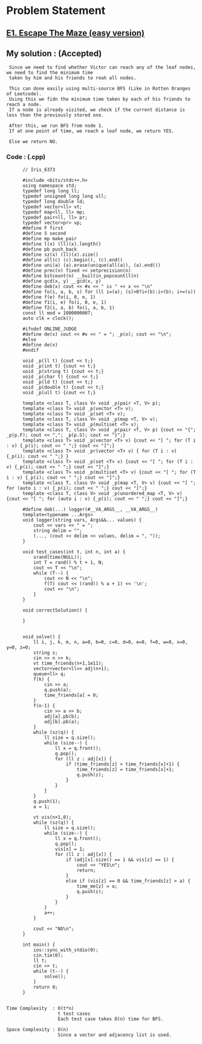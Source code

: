 # Problem Statement

## [E1. Escape The Maze (easy version)](https://codeforces.com/contest/1611/problem/E1)


## My solution :  (Accepted)

     Since we need to find whether Victor can reach any of the leaf nodes, we need to find the minimum time 
     taken by him and his friends to reah all nodes.
     
     This can done easily using multi-source BFS (Like in Rotten Oranges of Leetcode).
     Using this we fidn the minimum time taken by each of his friends to reach a node.
     If a node is already visited, we check if the current distance is less than the previously stored one.
     
     After this, we run BFS from node 1.
     If at one point of time, we reach a leaf node, we return YES.
     
     Else we return NO.
  
        
   ### Code : (.cpp)  
      
          // Iris_6373
 
          #include <bits/stdc++.h>
          using namespace std;
          typedef long long ll;
          typedef unsigned long long ull;
          typedef long double ld;
          typedef vector<ll> vt;
          typedef map<ll, ll> mp;
          typedef pair<ll, ll> pr;
          typedef vector<pr> vp;
          #define F first
          #define S second
          #define mp make_pair
          #define l(x) (ll)(x).length()
          #define pb push_back
          #define sz(x) (ll)(x).size()
          #define all(c) (c).begin(), (c).end()
          #define uni(a) (a).erase(unique(all(a)), (a).end())
          #define prec(n) fixed << setprecision(n)
          #define bitcount(n) __builtin_popcountll(n)
          #define gcd(x, y) __gcd(x, y)
          #define deb(x) cout << #x << " is " << x << "\n"
          #define fo(i, a, b, s) for (ll i=(a); (s)>0?i<(b):i>(b); i+=(s))
          #define f(e) fo(i, 0, e, 1)
          #define f1(i, e) fo(i, 0, e, 1)
          #define f2(i, a, b) fo(i, a, b, 1)
          const ll mod = 1000000007;
          auto clk = clock();

          #ifndef ONLINE_JUDGE
          #define de(x) cout << #x << " = "; _p(x); cout << "\n";
          #else
          #define de(x)
          #endif

          void _p(ll t) {cout << t;}
          void _p(int t) {cout << t;}
          void _p(string t) {cout << t;}
          void _p(char t) {cout << t;}
          void _p(ld t) {cout << t;}
          void _p(double t) {cout << t;}
          void _p(ull t) {cout << t;}

          template <class T, class V> void _p(pair <T, V> p);
          template <class T> void _p(vector <T> v);
          template <class T> void _p(set <T> v);
          template <class T, class V> void _p(map <T, V> v);
          template <class T> void _p(multiset <T> v);
          template <class T, class V> void _p(pair <T, V> p) {cout << "{"; _p(p.F); cout << ","; _p(p.S); cout << "}";}
          template <class T> void _p(vector <T> v) {cout << "[ "; for (T i : v) {_p(i); cout << " ";} cout << "]";}
          template <class T> void _pr(vector <T> v) { for (T i : v) {_p(i); cout << " ";} }
          template <class T> void _p(set <T> v) {cout << "[ "; for (T i : v) {_p(i); cout << " ";} cout << "]";}
          template <class T> void _p(multiset <T> v) {cout << "[ "; for (T i : v) {_p(i); cout << " ";} cout << "]";}
          template <class T, class V> void _p(map <T, V> v) {cout << "[ "; for (auto i : v) {_p(i); cout << " ";} cout << "]";}
          template <class T, class V> void _p(unordered_map <T, V> v) {cout << "[ "; for (auto i : v) {_p(i); cout << " ";} cout << "]";}

          #define deb(...) logger(#__VA_ARGS__, __VA_ARGS__)
          template<typename ...Args>
          void logger(string vars, Args&&... values) {
              cout << vars << " = ";
              string delim = "";
              (..., (cout << delim << values, delim = ", "));
          }

          void test_cases(int t, int n, int a) {
              srand(time(NULL));
              int T = rand() % t + 1, N;
              cout << T << "\n";
              while (T--) {
                  cout << N << "\n";
                  f(T) cout << (rand() % a + 1) << '\n';
                  cout << "\n";
              }
          }

          void correctSolution() {

          }


          void solve() {  
              ll i, j, k, m, n, a=0, b=0, c=0, d=0, e=0, f=0, w=0, x=0, y=0, z=0;
              string s;
              cin >> n >> k;
              vt time_friends(n+1,1e11);
              vector<vector<ll>> adj(n+1);
              queue<ll> q;
              f(k) {
                  cin >> a;
                  q.push(a);
                  time_friends[a] = 0;
              }
              f(n-1) {
                  cin >> a >> b;
                  adj[a].pb(b);
                  adj[b].pb(a);
              }
              while (sz(q)) {
                  ll size = q.size();
                  while (size--) {
                      ll x = q.front();
                      q.pop();
                      for (ll z : adj[x]) {
                          if (time_friends[z] > time_friends[x]+1) {
                              time_friends[z] = time_friends[x]+1;
                              q.push(z);    
                          }    
                      }
                  }
              }
              q.push(1);
              a = 1;
              
              vt vis(n+1,0);
              while (sz(q)) {
                  ll size = q.size();
                  while (size--) {
                      ll x = q.front();
                      q.pop(); 
                      vis[x] = 1;
                      for (ll z : adj[x]) {
                          if (adj[x].size() == 1 && vis[z] == 1) {
                              cout << "YES\n";
                              return;
                          }
                          else if (vis[z] == 0 && time_friends[z] > a) {
                              time_me[z] = a;
                              q.push(z);
                          }
                      }
                  }
                  a++;
              }

              cout << "NO\n";
          }

          int main() {
              ios::sync_with_stdio(0);
              cin.tie(0);
              ll t;
              cin >> t;
              while (t--) {
                  solve();
              }
              return 0;
          }   
  

    Time Complexity  : O(t*n)
                       t test cases
                       Each test case takes O(n) time for BFS. 

    Space Complexity : O(n)
                       Since a vector and adjacency list is used.
